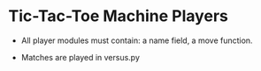 Tic-Tac-Toe Machine Players
===

- All player modules must contain: a name field, a move function.

- Matches are played in versus.py

